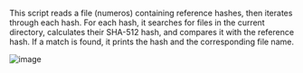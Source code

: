 This script reads a file (numeros) containing reference hashes,
then iterates through each hash. For each hash, it searches for files in the current directory,
calculates their SHA-512 hash, and compares it with the reference hash. If a match is found, it prints the hash and the corresponding file name.


![image](https://github.com/daywave/ComparativeScript/assets/107875333/da8f5bdf-8b18-45f9-926a-47b872ce2f19)
